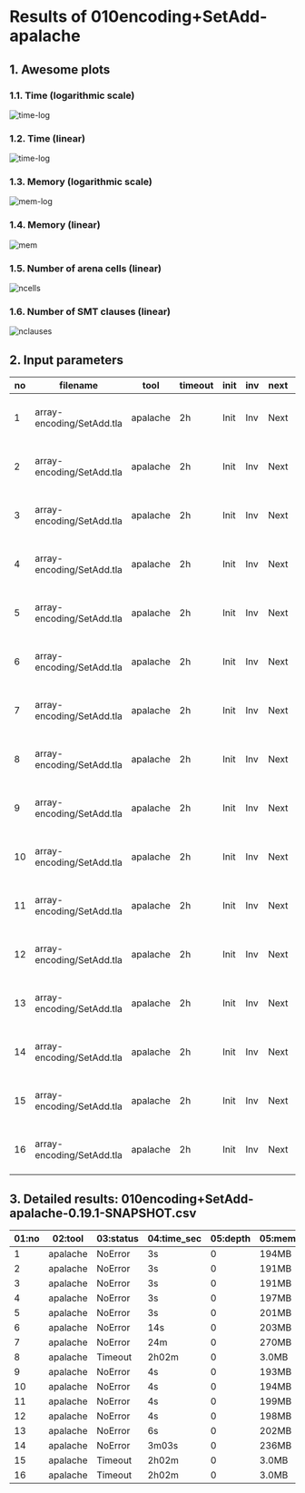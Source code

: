 # Results of 010encoding+SetAdd-apalache


## 1. Awesome plots

### 1.1. Time (logarithmic scale)

![time-log](010encoding+SetAdd-apalache-time-log.svg "Time Log")

### 1.2. Time (linear)

![time-log](010encoding+SetAdd-apalache-time.svg "Time Log")

### 1.3. Memory (logarithmic scale)

![mem-log](010encoding+SetAdd-apalache-mem-log.svg "Memory Log")

### 1.4. Memory (linear)

![mem](010encoding+SetAdd-apalache-mem.svg "Memory Log")

### 1.5. Number of arena cells (linear)

![ncells](010encoding+SetAdd-apalache-ncells.svg "Number of arena cells")

### 1.6. Number of SMT clauses (linear)

![nclauses](010encoding+SetAdd-apalache-nclauses.svg "Number of SMT clauses")

## 2. Input parameters

no  |  filename                   |  tool      |  timeout  |  init  |  inv  |  next  |  args
----|-----------------------------|------------|-----------|--------|-------|--------|-----------------------------------------------------
1   |  array-encoding/SetAdd.tla  |  apalache  |  2h       |  Init  |  Inv  |  Next  |  --smt-encoding=arrays --length=0 --cinit=CInit0
2   |  array-encoding/SetAdd.tla  |  apalache  |  2h       |  Init  |  Inv  |  Next  |  --smt-encoding=arrays --length=2 --cinit=CInit2
3   |  array-encoding/SetAdd.tla  |  apalache  |  2h       |  Init  |  Inv  |  Next  |  --smt-encoding=arrays --length=4 --cinit=CInit4
4   |  array-encoding/SetAdd.tla  |  apalache  |  2h       |  Init  |  Inv  |  Next  |  --smt-encoding=arrays --length=6 --cinit=CInit6
5   |  array-encoding/SetAdd.tla  |  apalache  |  2h       |  Init  |  Inv  |  Next  |  --smt-encoding=arrays --length=8 --cinit=CInit8
6   |  array-encoding/SetAdd.tla  |  apalache  |  2h       |  Init  |  Inv  |  Next  |  --smt-encoding=arrays --length=10 --cinit=CInit10
7   |  array-encoding/SetAdd.tla  |  apalache  |  2h       |  Init  |  Inv  |  Next  |  --smt-encoding=arrays --length=12 --cinit=CInit12
8   |  array-encoding/SetAdd.tla  |  apalache  |  2h       |  Init  |  Inv  |  Next  |  --smt-encoding=arrays --length=14 --cinit=CInit14
9   |  array-encoding/SetAdd.tla  |  apalache  |  2h       |  Init  |  Inv  |  Next  |  --smt-encoding=oopsla19 --length=0 --cinit=CInit0
10  |  array-encoding/SetAdd.tla  |  apalache  |  2h       |  Init  |  Inv  |  Next  |  --smt-encoding=oopsla19 --length=2 --cinit=CInit2
11  |  array-encoding/SetAdd.tla  |  apalache  |  2h       |  Init  |  Inv  |  Next  |  --smt-encoding=oopsla19 --length=4 --cinit=CInit4
12  |  array-encoding/SetAdd.tla  |  apalache  |  2h       |  Init  |  Inv  |  Next  |  --smt-encoding=oopsla19 --length=6 --cinit=CInit6
13  |  array-encoding/SetAdd.tla  |  apalache  |  2h       |  Init  |  Inv  |  Next  |  --smt-encoding=oopsla19 --length=8 --cinit=CInit8
14  |  array-encoding/SetAdd.tla  |  apalache  |  2h       |  Init  |  Inv  |  Next  |  --smt-encoding=oopsla19 --length=10 --cinit=CInit10
15  |  array-encoding/SetAdd.tla  |  apalache  |  2h       |  Init  |  Inv  |  Next  |  --smt-encoding=oopsla19 --length=12 --cinit=CInit12
16  |  array-encoding/SetAdd.tla  |  apalache  |  2h       |  Init  |  Inv  |  Next  |  --smt-encoding=oopsla19 --length=14 --cinit=CInit14

## 3. Detailed results: 010encoding+SetAdd-apalache-0.19.1-SNAPSHOT.csv

01:no  |  02:tool   |  03:status  |  04:time_sec  |  05:depth  |  05:mem_kb  |  10:ninit_trans  |  11:ninit_trans  |  12:ncells  |  13:nclauses  |  14:navg_clause_len
-------|------------|-------------|---------------|------------|-------------|------------------|------------------|-------------|---------------|--------------------
1      |  apalache  |  NoError    |  3s           |  0         |  194MB      |  0               |  0               |  4.0        |  3.0          |  5.0
2      |  apalache  |  NoError    |  3s           |  0         |  191MB      |  0               |  0               |  26         |  31           |  10
3      |  apalache  |  NoError    |  3s           |  0         |  191MB      |  0               |  0               |  48         |  64           |  14
4      |  apalache  |  NoError    |  3s           |  0         |  197MB      |  0               |  0               |  70         |  101          |  17
5      |  apalache  |  NoError    |  3s           |  0         |  201MB      |  0               |  0               |  92         |  142          |  19
6      |  apalache  |  NoError    |  14s          |  0         |  203MB      |  0               |  0               |  114        |  187          |  22
7      |  apalache  |  NoError    |  24m          |  0         |  270MB      |  0               |  0               |  136        |  236          |  24
8      |  apalache  |  Timeout    |  2h02m        |  0         |  3.0MB      |  0               |  0               |  157        |  288          |  26
9      |  apalache  |  NoError    |  4s           |  0         |  193MB      |  0               |  0               |  5.0        |  5.0          |  6.0
10     |  apalache  |  NoError    |  4s           |  0         |  194MB      |  0               |  0               |  40         |  48           |  12
11     |  apalache  |  NoError    |  4s           |  0         |  199MB      |  0               |  0               |  87         |  108          |  18
12     |  apalache  |  NoError    |  4s           |  0         |  198MB      |  0               |  0               |  146        |  184          |  24
13     |  apalache  |  NoError    |  6s           |  0         |  202MB      |  0               |  0               |  217        |  276          |  30
14     |  apalache  |  NoError    |  3m03s        |  0         |  236MB      |  0               |  0               |  300        |  384          |  37
15     |  apalache  |  Timeout    |  2h02m        |  0         |  3.0MB      |  0               |  0               |  367        |  479          |  42
16     |  apalache  |  Timeout    |  2h02m        |  0         |  3.0MB      |  0               |  0               |  393        |  532          |  42
